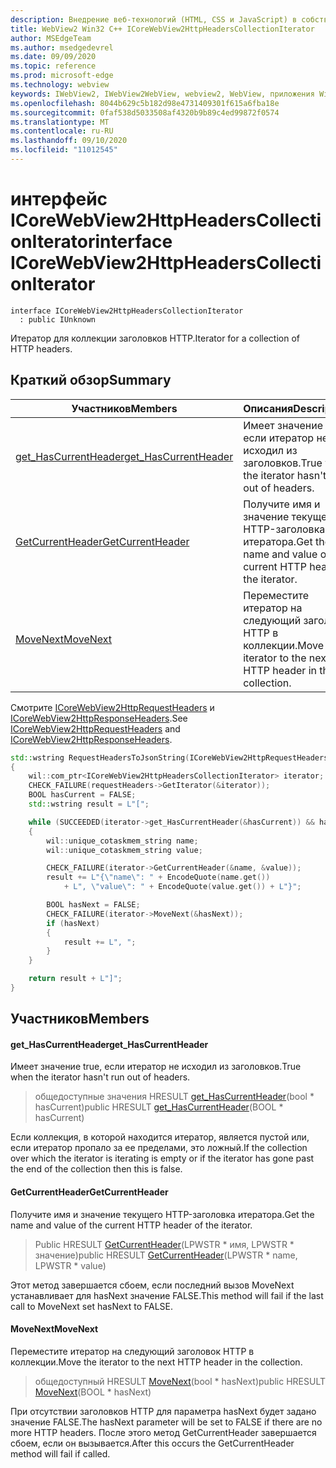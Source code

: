 ```yaml
---
description: Внедрение веб-технологий (HTML, CSS и JavaScript) в собственные приложения с помощью элемента управления Microsoft Edge WebView2
title: WebView2 Win32 C++ ICoreWebView2HttpHeadersCollectionIterator
author: MSEdgeTeam
ms.author: msedgedevrel
ms.date: 09/09/2020
ms.topic: reference
ms.prod: microsoft-edge
ms.technology: webview
keywords: IWebView2, IWebView2WebView, webview2, WebView, приложения Win32, Win32, EDGE, ICoreWebView2, ICoreWebView2Controller, управление браузером, EDGE HTML, ICoreWebView2HttpHeadersCollectionIterator
ms.openlocfilehash: 8044b629c5b182d98e4731409301f615a6fba18e
ms.sourcegitcommit: 0faf538d5033508af4320b9b89c4ed99872f0574
ms.translationtype: MT
ms.contentlocale: ru-RU
ms.lasthandoff: 09/10/2020
ms.locfileid: "11012545"
---
```

# <span data-ttu-id="eb830-104">интерфейс ICoreWebView2HttpHeadersCollectionIterator</span><span class="sxs-lookup"><span data-stu-id="eb830-104">interface ICoreWebView2HttpHeadersCollectionIterator</span></span> 

```
interface ICoreWebView2HttpHeadersCollectionIterator
  : public IUnknown
```

<span data-ttu-id="eb830-105">Итератор для коллекции заголовков HTTP.</span><span class="sxs-lookup"><span data-stu-id="eb830-105">Iterator for a collection of HTTP headers.</span></span>

## <span data-ttu-id="eb830-106">Краткий обзор</span><span class="sxs-lookup"><span data-stu-id="eb830-106">Summary</span></span>

 <span data-ttu-id="eb830-107">Участников</span><span class="sxs-lookup"><span data-stu-id="eb830-107">Members</span></span>                        | <span data-ttu-id="eb830-108">Описания</span><span class="sxs-lookup"><span data-stu-id="eb830-108">Descriptions</span></span>
--------------------------------|---------------------------------------------
[<span data-ttu-id="eb830-109">get_HasCurrentHeader</span><span class="sxs-lookup"><span data-stu-id="eb830-109">get_HasCurrentHeader</span></span>](#get_hascurrentheader) | <span data-ttu-id="eb830-110">Имеет значение true, если итератор не исходил из заголовков.</span><span class="sxs-lookup"><span data-stu-id="eb830-110">True when the iterator hasn't run out of headers.</span></span>
[<span data-ttu-id="eb830-111">GetCurrentHeader</span><span class="sxs-lookup"><span data-stu-id="eb830-111">GetCurrentHeader</span></span>](#getcurrentheader) | <span data-ttu-id="eb830-112">Получите имя и значение текущего HTTP-заголовка итератора.</span><span class="sxs-lookup"><span data-stu-id="eb830-112">Get the name and value of the current HTTP header of the iterator.</span></span>
[<span data-ttu-id="eb830-113">MoveNext</span><span class="sxs-lookup"><span data-stu-id="eb830-113">MoveNext</span></span>](#movenext) | <span data-ttu-id="eb830-114">Переместите итератор на следующий заголовок HTTP в коллекции.</span><span class="sxs-lookup"><span data-stu-id="eb830-114">Move the iterator to the next HTTP header in the collection.</span></span>

<span data-ttu-id="eb830-115">Смотрите [ICoreWebView2HttpRequestHeaders](icorewebview2httprequestheaders.md) и [ICoreWebView2HttpResponseHeaders](icorewebview2httpresponseheaders.md).</span><span class="sxs-lookup"><span data-stu-id="eb830-115">See [ICoreWebView2HttpRequestHeaders](icorewebview2httprequestheaders.md) and [ICoreWebView2HttpResponseHeaders](icorewebview2httpresponseheaders.md).</span></span>

```cpp
std::wstring RequestHeadersToJsonString(ICoreWebView2HttpRequestHeaders* requestHeaders)
{
    wil::com_ptr<ICoreWebView2HttpHeadersCollectionIterator> iterator;
    CHECK_FAILURE(requestHeaders->GetIterator(&iterator));
    BOOL hasCurrent = FALSE;
    std::wstring result = L"[";

    while (SUCCEEDED(iterator->get_HasCurrentHeader(&hasCurrent)) && hasCurrent)
    {
        wil::unique_cotaskmem_string name;
        wil::unique_cotaskmem_string value;

        CHECK_FAILURE(iterator->GetCurrentHeader(&name, &value));
        result += L"{\"name\": " + EncodeQuote(name.get())
            + L", \"value\": " + EncodeQuote(value.get()) + L"}";

        BOOL hasNext = FALSE;
        CHECK_FAILURE(iterator->MoveNext(&hasNext));
        if (hasNext)
        {
            result += L", ";
        }
    }

    return result + L"]";
}
```

## <span data-ttu-id="eb830-116">Участников</span><span class="sxs-lookup"><span data-stu-id="eb830-116">Members</span></span>

#### <span data-ttu-id="eb830-117">get_HasCurrentHeader</span><span class="sxs-lookup"><span data-stu-id="eb830-117">get_HasCurrentHeader</span></span> 

<span data-ttu-id="eb830-118">Имеет значение true, если итератор не исходил из заголовков.</span><span class="sxs-lookup"><span data-stu-id="eb830-118">True when the iterator hasn't run out of headers.</span></span>

> <span data-ttu-id="eb830-119">общедоступные значения HRESULT [get_HasCurrentHeader](#get_hascurrentheader)(bool \* hasCurrent)</span><span class="sxs-lookup"><span data-stu-id="eb830-119">public HRESULT [get_HasCurrentHeader](#get_hascurrentheader)(BOOL \* hasCurrent)</span></span>

<span data-ttu-id="eb830-120">Если коллекция, в которой находится итератор, является пустой или, если итератор пропало за ее пределами, это ложный.</span><span class="sxs-lookup"><span data-stu-id="eb830-120">If the collection over which the iterator is iterating is empty or if the iterator has gone past the end of the collection then this is false.</span></span>

#### <span data-ttu-id="eb830-121">GetCurrentHeader</span><span class="sxs-lookup"><span data-stu-id="eb830-121">GetCurrentHeader</span></span> 

<span data-ttu-id="eb830-122">Получите имя и значение текущего HTTP-заголовка итератора.</span><span class="sxs-lookup"><span data-stu-id="eb830-122">Get the name and value of the current HTTP header of the iterator.</span></span>

> <span data-ttu-id="eb830-123">Public HRESULT [GetCurrentHeader](#getcurrentheader)(LPWSTR \* имя, LPWSTR \* значение)</span><span class="sxs-lookup"><span data-stu-id="eb830-123">public HRESULT [GetCurrentHeader](#getcurrentheader)(LPWSTR \* name, LPWSTR \* value)</span></span>

<span data-ttu-id="eb830-124">Этот метод завершается сбоем, если последний вызов MoveNext устанавливает для hasNext значение FALSE.</span><span class="sxs-lookup"><span data-stu-id="eb830-124">This method will fail if the last call to MoveNext set hasNext to FALSE.</span></span>

#### <span data-ttu-id="eb830-125">MoveNext</span><span class="sxs-lookup"><span data-stu-id="eb830-125">MoveNext</span></span> 

<span data-ttu-id="eb830-126">Переместите итератор на следующий заголовок HTTP в коллекции.</span><span class="sxs-lookup"><span data-stu-id="eb830-126">Move the iterator to the next HTTP header in the collection.</span></span>

> <span data-ttu-id="eb830-127">общедоступный HRESULT [MoveNext](#movenext)(bool \* hasNext)</span><span class="sxs-lookup"><span data-stu-id="eb830-127">public HRESULT [MoveNext](#movenext)(BOOL \* hasNext)</span></span>

<span data-ttu-id="eb830-128">При отсутствии заголовков HTTP для параметра hasNext будет задано значение FALSE.</span><span class="sxs-lookup"><span data-stu-id="eb830-128">The hasNext parameter will be set to FALSE if there are no more HTTP headers.</span></span> <span data-ttu-id="eb830-129">После этого метод GetCurrentHeader завершается сбоем, если он вызывается.</span><span class="sxs-lookup"><span data-stu-id="eb830-129">After this occurs the GetCurrentHeader method will fail if called.</span></span>

